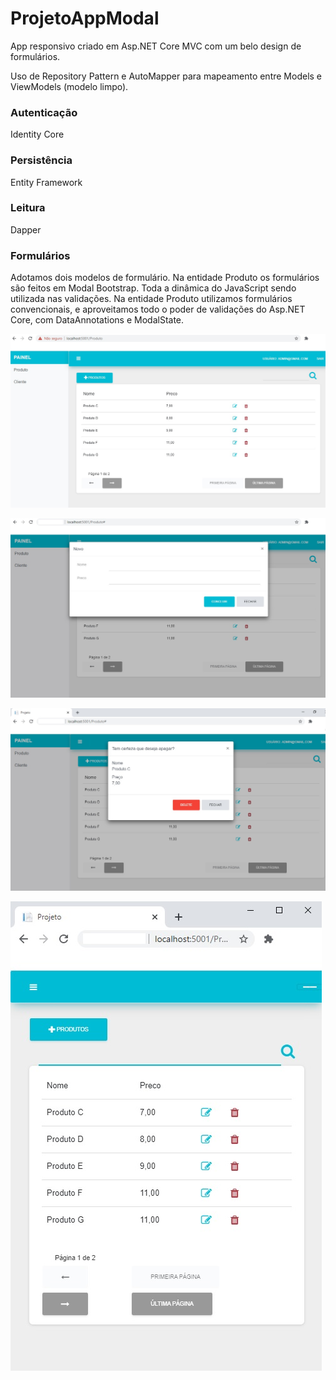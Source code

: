 # ProjetoAppModal

App responsivo criado em Asp.NET Core MVC com um belo design de formulários.

Uso de Repository Pattern e AutoMapper para mapeamento entre Models e ViewModels (modelo limpo).

### Autenticação 
Identity Core

### Persistência 
Entity Framework

### Leitura 
Dapper

### Formulários

Adotamos dois modelos de formulário. Na entidade Produto os formulários são feitos em Modal Bootstrap. Toda a dinâmica do JavaScript sendo utilizada nas validações.
Na entidade Produto utilizamos formulários convencionais, e aproveitamos todo o poder de validações do Asp.NET Core, com DataAnnotations e ModalState.

![alt text](Projeto/wwwroot/images/01.jpg?raw=true=250x250 "Title")

![alt text](Projeto/wwwroot/images/02.jpg?raw=true=250x250 "Title")

![alt text](Projeto/wwwroot/images/03.jpg?raw=true=250x250 "Title")

![alt text](Projeto/wwwroot/images/04.jpg?raw=true=250x250 "Title")




